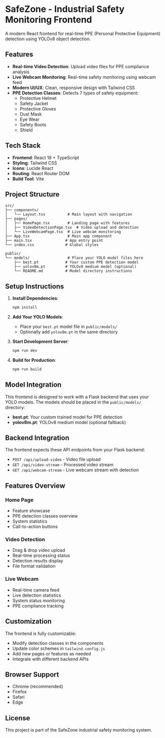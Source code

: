 # SafeZone - Industrial Safety Monitoring Frontend

A modern React frontend for real-time PPE (Personal Protective Equipment) detection using YOLOv8 object detection.

## Features

- **Real-time Video Detection**: Upload video files for PPE compliance analysis
- **Live Webcam Monitoring**: Real-time safety monitoring using webcam feed
- **Modern UI/UX**: Clean, responsive design with Tailwind CSS
- **PPE Detection Classes**: Detects 7 types of safety equipment:
  - Protective Helmet
  - Safety Jacket
  - Protective Gloves
  - Dust Mask
  - Eye Wear
  - Safety Boots
  - Shield

## Tech Stack

- **Frontend**: React 18 + TypeScript
- **Styling**: Tailwind CSS
- **Icons**: Lucide React
- **Routing**: React Router DOM
- **Build Tool**: Vite

## Project Structure

```
src/
├── components/
│   └── Layout.tsx          # Main layout with navigation
├── pages/
│   ├── HomePage.tsx        # Landing page with features
│   ├── VideoDetectionPage.tsx  # Video upload and detection
│   └── LiveWebcamPage.tsx  # Live webcam monitoring
├── App.tsx                 # Main app component
├── main.tsx               # App entry point
└── index.css              # Global styles

public/
└── models/                 # Place your YOLO model files here
    ├── best.pt            # Your custom PPE detection model
    ├── yolov8m.pt         # YOLOv8 medium model (optional)
    └── README.md          # Model directory instructions
```

## Setup Instructions

1. **Install Dependencies**:
   ```bash
   npm install
   ```

2. **Add Your YOLO Models**:
   - Place your `best.pt` model file in `public/models/`
   - Optionally add `yolov8m.pt` in the same directory

3. **Start Development Server**:
   ```bash
   npm run dev
   ```

4. **Build for Production**:
   ```bash
   npm run build
   ```

## Model Integration

This frontend is designed to work with a Flask backend that uses your YOLO models. The models should be placed in the `public/models/` directory:

- **best.pt**: Your custom trained model for PPE detection
- **yolov8m.pt**: YOLOv8 medium model (optional fallback)

## Backend Integration

The frontend expects these API endpoints from your Flask backend:

- `POST /api/upload-video` - Video file upload
- `GET /api/video-stream` - Processed video stream
- `GET /api/webcam-stream` - Live webcam stream with detection

## Features Overview

### Home Page
- Feature showcase
- PPE detection classes overview
- System statistics
- Call-to-action buttons

### Video Detection
- Drag & drop video upload
- Real-time processing status
- Detection results display
- File format validation

### Live Webcam
- Real-time camera feed
- Live detection statistics
- System status monitoring
- PPE compliance tracking

## Customization

The frontend is fully customizable:
- Modify detection classes in the components
- Update color schemes in `tailwind.config.js`
- Add new pages or features as needed
- Integrate with different backend APIs

## Browser Support

- Chrome (recommended)
- Firefox
- Safari
- Edge

## License

This project is part of the SafeZone industrial safety monitoring system.